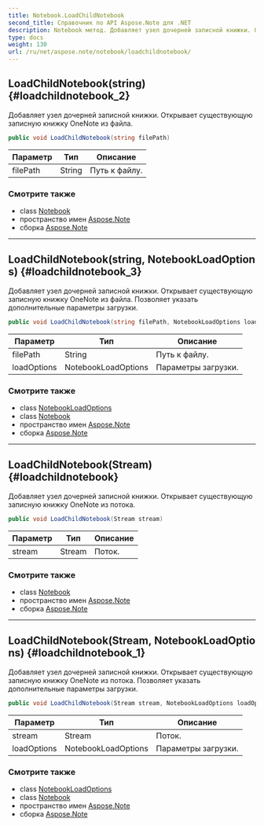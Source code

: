 ```yaml
---
title: Notebook.LoadChildNotebook
second_title: Справочник по API Aspose.Note для .NET
description: Notebook метод. Добавляет узел дочерней записной книжки. Открывает существующую записную книжку OneNote из файла.
type: docs
weight: 130
url: /ru/net/aspose.note/notebook/loadchildnotebook/
---
```

## LoadChildNotebook(string) {#loadchildnotebook_2}

Добавляет узел дочерней записной книжки. Открывает существующую записную книжку OneNote из файла.

```csharp
public void LoadChildNotebook(string filePath)
```

| Параметр | Тип | Описание |
| --- | --- | --- |
| filePath | String | Путь к файлу. |

### Смотрите также

* class [Notebook](../)
* пространство имен [Aspose.Note](../../notebook/)
* сборка [Aspose.Note](../../../)

---

## LoadChildNotebook(string, NotebookLoadOptions) {#loadchildnotebook_3}

Добавляет узел дочерней записной книжки. Открывает существующую записную книжку OneNote из файла. Позволяет указать дополнительные параметры загрузки.

```csharp
public void LoadChildNotebook(string filePath, NotebookLoadOptions loadOptions)
```

| Параметр | Тип | Описание |
| --- | --- | --- |
| filePath | String | Путь к файлу. |
| loadOptions | NotebookLoadOptions | Параметры загрузки. |

### Смотрите также

* class [NotebookLoadOptions](../../notebookloadoptions/)
* class [Notebook](../)
* пространство имен [Aspose.Note](../../notebook/)
* сборка [Aspose.Note](../../../)

---

## LoadChildNotebook(Stream) {#loadchildnotebook}

Добавляет узел дочерней записной книжки. Открывает существующую записную книжку OneNote из потока.

```csharp
public void LoadChildNotebook(Stream stream)
```

| Параметр | Тип | Описание |
| --- | --- | --- |
| stream | Stream | Поток. |

### Смотрите также

* class [Notebook](../)
* пространство имен [Aspose.Note](../../notebook/)
* сборка [Aspose.Note](../../../)

---

## LoadChildNotebook(Stream, NotebookLoadOptions) {#loadchildnotebook_1}

Добавляет узел дочерней записной книжки. Открывает существующую записную книжку OneNote из потока. Позволяет указать дополнительные параметры загрузки.

```csharp
public void LoadChildNotebook(Stream stream, NotebookLoadOptions loadOptions)
```

| Параметр | Тип | Описание |
| --- | --- | --- |
| stream | Stream | Поток. |
| loadOptions | NotebookLoadOptions | Параметры загрузки. |

### Смотрите также

* class [NotebookLoadOptions](../../notebookloadoptions/)
* class [Notebook](../)
* пространство имен [Aspose.Note](../../notebook/)
* сборка [Aspose.Note](../../../)



